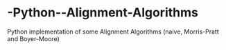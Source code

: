 # -Python--Alignment-Algorithms

Python implementation of some Alignment Algorithms (naive, Morris-Pratt and Boyer-Moore)
